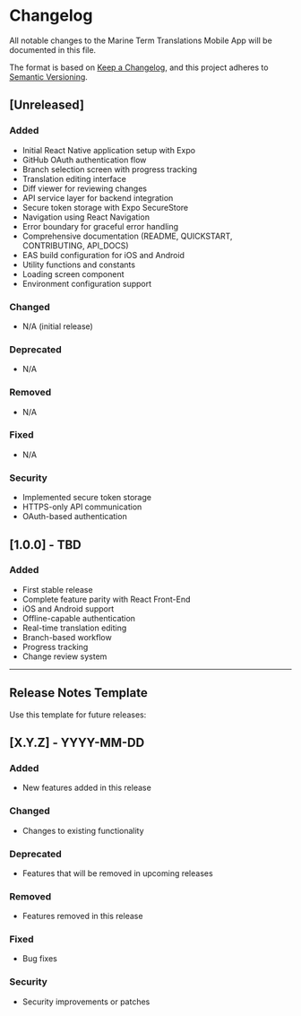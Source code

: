 # Changelog

All notable changes to the Marine Term Translations Mobile App will be documented in this file.

The format is based on [Keep a Changelog](https://keepachangelog.com/en/1.0.0/),
and this project adheres to [Semantic Versioning](https://semver.org/spec/v2.0.0.html).

## [Unreleased]

### Added
- Initial React Native application setup with Expo
- GitHub OAuth authentication flow
- Branch selection screen with progress tracking
- Translation editing interface
- Diff viewer for reviewing changes
- API service layer for backend integration
- Secure token storage with Expo SecureStore
- Navigation using React Navigation
- Error boundary for graceful error handling
- Comprehensive documentation (README, QUICKSTART, CONTRIBUTING, API_DOCS)
- EAS build configuration for iOS and Android
- Utility functions and constants
- Loading screen component
- Environment configuration support

### Changed
- N/A (initial release)

### Deprecated
- N/A

### Removed
- N/A

### Fixed
- N/A

### Security
- Implemented secure token storage
- HTTPS-only API communication
- OAuth-based authentication

## [1.0.0] - TBD

### Added
- First stable release
- Complete feature parity with React Front-End
- iOS and Android support
- Offline-capable authentication
- Real-time translation editing
- Branch-based workflow
- Progress tracking
- Change review system

---

## Release Notes Template

Use this template for future releases:

## [X.Y.Z] - YYYY-MM-DD

### Added
- New features added in this release

### Changed
- Changes to existing functionality

### Deprecated
- Features that will be removed in upcoming releases

### Removed
- Features removed in this release

### Fixed
- Bug fixes

### Security
- Security improvements or patches
